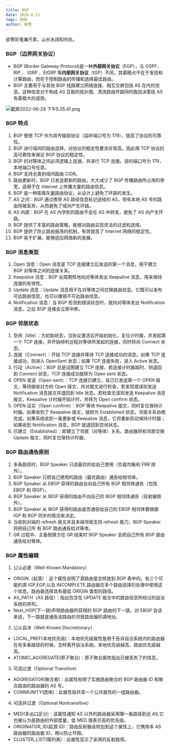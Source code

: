 ```yaml
---
title: BGP
date: 2020-6-15
tags: 网络
author: 映雪
---
```


欲寄彩笺兼尺素，山长水阔知何处。

<!--more-->

### BGP（边界网关协议）

- BGP (Border Gateway Protocol)是一种**外部网关协议**（EGP），与 OSPF、RIP 、 IGRP 、EIGRP 等**内部网关协议**（IGP）不同，其着眼点不在于发现和计算路由，而在于控制路由的传播和选择最佳路由。
- BGP 主要用于与其他 BGP 线路建立网络连接、相互交换包括 AS 在内的信息。这种信息对于构成 AS 互联的拓扑图、清洗路由环路同时施加决策给 AS 有着极大的成效。

![截屏2022-06-29 下午5.35.41.png](/images/2022/06/29/LVRWrIc9noYlHK8.png)

### BGP 特点

1. BGP 使用 TCP 作为其传输层协议（监听端口号为 179），提高了协议的可靠性。
2. BGP 进行域间的路由选择，对协议的稳定性要求非常高。因此用 TCP 协议的高可靠性来保证 BGP 协议的稳定性。
3. BGP 的对等体之间必须逻辑上连通，并进行 TCP 连接。目的端口号为 179，本地端口号任意。
4. BGP 支持无类别域间路由 CIDR。
5. 路由更新时，BGP 只发送更新的路由，大大减少了 BGP 传播路由所占用的带宽，适用于在 Internet 上传播大量的路由信息。
6. BGP 是一种距离矢量路由协议，从设计上避免了环路的发生。
7. AS 之间：BGP 通过携带 AS 路径信息标记途经的 AS，带有本地 AS 号的路由将被丢弃，从而避免了域间产生环路。
8. AS 内部：BGP 在 AS 内学到的路由不会在 AS 中转发，避免了 AS 内产生环路。
9. BGP 提供了丰富的路由策略，能够对路由实现灵活的过滤和选择。
10. BGP 提供了防止路由振荡的机制，有效提高了 Internet 网络的稳定性。
11. BGP 易于扩展，能够适应网络新的发展。

### BGP 消息类型

1. Open 消息：Open 消息是 TCP 连接建立后发送的第一个消息，用于建立 BGP 对等体之间的连接关系。
2. Keepalive 消息：BGP 会周期性地向对等体发出 Keepalive 消息，用来保持连接的有效性。
3. Update 消息：Update 消息用于在对等体之间交换路由信息。它既可以发布可达路由信息，也可以撤销不可达路由信息。
4. Notification 消息：当 BGP 检测到错误状态时，就向对等体发出 Notification 消息，之后 BGP 连接会立即中断。

### BGP 邻居状态

1. 空闲（Idle）：为初始状态，当协议激活后开始初始化，复位计时器，并发起第一个 TCP 连接，并开始倾听远程对等体所发起的连接，同时转向 Connect 状态。
2. 连接（Connect）：开始 TCP 连接并等待 TCP 连接成功的消息。如果 TCP 连接成功，则进入 OpenSent 状态；如果 TCP 连接失败，进入 Active 状态。
3. 行动（Active）：BGP 总是试图建立 TCP 连接，若连接计时器超时，则退回到 Connect 状态，TCP 连接成功就转为 Open sent 状态。
4. OPEN 发送（Open sent）：TCP 连接已建立，自己已发送第一个 OPEN 报文，等待接收对方的 Open 报文，并对报文进行检查，若发现错误则发送 Notification 消息报文并退回到 Idle 状态。若检查无误则发送 Keepalive 消息报文，Keepalive 计时器开始计时，并转为 Open confirm 状态。
5. OPEN 证实（Open confirm）：BGP 等待 Keepalive 报文，同时复位保持计时器。如果收到了 Keepalive 报文，就转为 Established 状态，邻居关系协商完成。如果系统收到一条更新或 Keepalive 消息，它将重新启动保持计时器；如果收到 Notification 消息，BGP 就退回到空闲状态。
6. 已建立（Established）：即建立了邻居（对等体）关系，路由器将和邻居交换 Update 报文，同时复位保持计时器。

### BGP 路由通告原则

1. 多条路径时，BGP Speaker 只选最优的给自己使用（负载均衡和 FRR 除外）。
2. BGP Speaker 只把自己使用的路由（最优路由）通告给相邻体。
3. BGP Speaker 从 EBGP 获得的路由会向自己所有 BGP 相邻体通告（包括 EBGP 和 IBGP）。
4. BGP Speaker 从 IBGP 获得的路由不向自己的 IBGP 相邻体通告（反射器除外）。
5. BGP Speaker 从 IBGP 获得的路由是否通告给自己的 EBGP 相邻体要根据 IGP 和 BGP 同步的情况来决定。
6. 当收到对端的 refresh 报文并且本端邻居支持 refresh 能力，BGP Speaker 将把自己所 有 BGP 路由通告给对等体。
7. GR 过程中，主备倒换方在 GR 结束时 BGP Speaker 会把自己所有 BGP 路由通告给对等体。

### BGP 属性编辑

1. 公认必遵（Well-Known Mandatory）

- ORIGIN（起源）：这个属性说明了源路由是怎样放到 BGP 表中的。有三个可能的源 IGP,EGP,以及 INCOMPLETE.路由器在多个路由选择的处理中使用这个信息。路由器选择具有最低 ORIGIN 类型的路径。
- AS_PATH（AS 路径）：指出包含在 UPDATE 报文中的路由信息所经过的自治系统的序列。
- Next_HOP(下一跳)声明路由器所获得的 BGP 路由的下一跳，对 EBGP 会话来说，下一跳就是通告该路由的邻居路由器的源地址。

2. 公认自决（Well-Known Discretionary）

- LOCAL_PREF(本地优先级)：本地优先级属性是用于告诉自治系统内的路由器在有多条路径的时候，怎样离开自治系统。本地优先级越高，路由优先级越高。
- ATOMIC_AGGREGATE(原子聚合)：原子聚合属性指出已被丢失了的信息。

3. 可选过渡（Optional Transitive）

- AGGREGATOR(聚合者)：此属性标明了实施路由聚合的 BGP 路由器 ID 和聚合路由的路由器的 AS 号。
- COMMUNITY(团体)：此属性指共享一个公共属性的一组路由器。

4. 可选非过渡（Optional Nontransitive）

- MED(多出口区分)：该属性通知 AS 以外的路由器采用哪一条路径到达 AS,它也被认为是路由的外部度量，低 MED 值表示高的优先级。
- ORIGINATOR_ID(起源 ID)：路由反射器会附加到这个属性上，它携带本 AS 路由器的路由器 ID，用以防止环路。
- CLUSTER_LIST(簇列表)：此属性显示了采用的反射路径。
